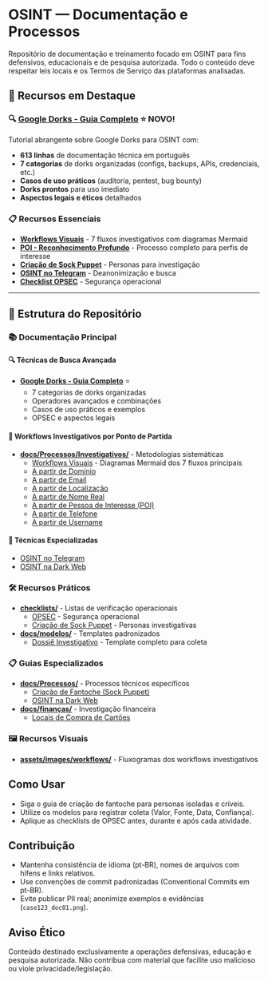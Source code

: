 # OSINT — Documentação e Processos

Repositório de documentação e treinamento focado em OSINT para fins defensivos, educacionais e de pesquisa autorizada. Todo o conteúdo deve respeitar leis locais e os Termos de Serviço das plataformas analisadas.

## 🚀 Recursos em Destaque

### 🔍 **[Google Dorks - Guia Completo](docs/Processos/Investigativos/google-dorks-guia-completo.md)** ⭐ **NOVO!**
Tutorial abrangente sobre Google Dorks para OSINT com:
- **613 linhas** de documentação técnica em português
- **7 categorias** de dorks organizadas (configs, backups, APIs, credenciais, etc.)
- **Casos de uso práticos** (auditoria, pentest, bug bounty)
- **Dorks prontos** para uso imediato
- **Aspectos legais e éticos** detalhados

### 📋 **Recursos Essenciais**
- **[Workflows Visuais](docs/Processos/Investigativos/workflows.md)** - 7 fluxos investigativos com diagramas Mermaid
- **[POI - Reconhecimento Profundo](docs/Processos/Investigativos/A-Partir-de-uma-Pessoa-de-Interesse.md)** - Processo completo para perfis de interesse
- **[Criação de Sock Puppet](docs/Processos/criacao-de-fantoche-sock-puppet.md)** - Personas para investigação
- **[OSINT no Telegram](docs/Processos/Investigativos/osint-telegram-deanonimizacao-e-busca.md)** - Deanonimização e busca
- **[Checklist OPSEC](checklists/checklist-opsec.md)** - Segurança operacional

---

## 📁 Estrutura do Repositório

### 📚 Documentação Principal

#### 🔍 **Técnicas de Busca Avançada**
- **[Google Dorks - Guia Completo](docs/Processos/Investigativos/google-dorks-guia-completo.md)** ⭐
  - 7 categorias de dorks organizadas
  - Operadores avançados e combinações
  - Casos de uso práticos e exemplos
  - OPSEC e aspectos legais

#### 🎯 **Workflows Investigativos por Ponto de Partida**
- **[docs/Processos/Investigativos/](docs/Processos/Investigativos/)** - Metodologias sistemáticas
  - [Workflows Visuais](docs/Processos/Investigativos/workflows.md) - Diagramas Mermaid dos 7 fluxos principais
  - [A partir de Domínio](docs/Processos/Investigativos/A-Partir-de-um-Dominio.md)
  - [A partir de Email](docs/Processos/Investigativos/A-Partir-de-um-Email.md)
  - [A partir de Localização](docs/Processos/Investigativos/A-Partir-de-uma-Localizacao.md)
  - [A partir de Nome Real](docs/Processos/Investigativos/A-Partir-de-um-Nome-Real.md)
  - [A partir de Pessoa de Interesse (POI)](docs/Processos/Investigativos/A-Partir-de-uma-Pessoa-de-Interesse.md)
  - [A partir de Telefone](docs/Processos/Investigativos/A-Partir-de-um-Telefone.md)
  - [A partir de Username](docs/Processos/Investigativos/A-Partir-de-um-Username.md)

#### 🚀 **Técnicas Especializadas**
- [OSINT no Telegram](docs/Processos/Investigativos/osint-telegram-deanonimizacao-e-busca.md)
- [OSINT na Dark Web](docs/Processos/osint_darkweb_doc.md)

### 🛠️ Recursos Práticos
- **[checklists/](checklists/)** - Listas de verificação operacionais
  - [OPSEC](checklists/checklist-opsec.md) - Segurança operacional
  - [Criação de Sock Puppet](checklists/checklist-criacao-sock-puppet.md) - Personas investigativas
- **[docs/modelos/](docs/modelos/)** - Templates padronizados
  - [Dossiê Investigativo](docs/modelos/dossie-investigativo.md) - Template completo para coleta

### 📋 Guias Especializados
- **[docs/Processos/](docs/Processos/)** - Processos técnicos específicos
  - [Criação de Fantoche (Sock Puppet)](docs/Processos/criacao-de-fantoche-sock-puppet.md)
  - [OSINT na Dark Web](docs/Processos/osint_darkweb_doc.md)
- **[docs/finanças/](docs/finanças/)** - Investigação financeira
  - [Locais de Compra de Cartões](docs/finanças/Locais-de-compras-de-cartoes.md)

### 🖼️ Recursos Visuais
- **[assets/images/workflows/](assets/images/workflows/)** - Fluxogramas dos workflows investigativos


## Como Usar
- Siga o guia de criação de fantoche para personas isoladas e críveis.
- Utilize os modelos para registrar coleta (Valor, Fonte, Data, Confiança).
- Aplique as checklists de OPSEC antes, durante e após cada atividade.

## Contribuição
- Mantenha consistência de idioma (pt-BR), nomes de arquivos com hífens e links relativos.
- Use convenções de commit padronizadas (Conventional Commits em pt-BR).
- Evite publicar PII real; anonimize exemplos e evidências (`case123_doc01.png`).

## Aviso Ético
Conteúdo destinado exclusivamente a operações defensivas, educação e pesquisa autorizada. Não contribua com material que facilite uso malicioso ou viole privacidade/legislação.
